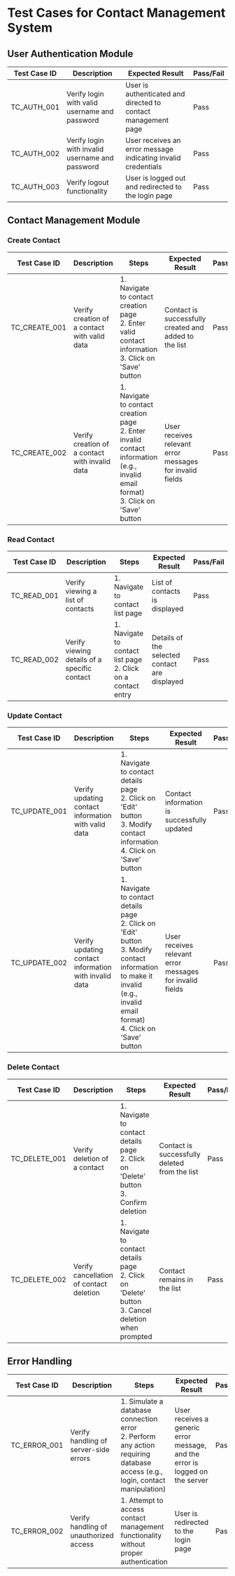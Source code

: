# Test Cases for Contact Management System

## User Authentication Module

| Test Case ID | Description                                     | Expected Result                                               | Pass/Fail |
| ------------ | ----------------------------------------------- | ------------------------------------------------------------- | --------- |
| TC_AUTH_001  | Verify login with valid username and password   | User is authenticated and directed to contact management page | Pass      |
| TC_AUTH_002  | Verify login with invalid username and password | User receives an error message indicating invalid credentials | Pass      |
| TC_AUTH_003  | Verify logout functionality                     | User is logged out and redirected to the login page           | Pass      |

## Contact Management Module

### Create Contact

| Test Case ID  | Description                                    | Steps                                                                                                                                      | Expected Result                                          | Pass/Fail |
| ------------- | ---------------------------------------------- | ------------------------------------------------------------------------------------------------------------------------------------------ | -------------------------------------------------------- | --------- |
| TC_CREATE_001 | Verify creation of a contact with valid data   | 1. Navigate to contact creation page <br> 2. Enter valid contact information <br> 3. Click on 'Save' button                                | Contact is successfully created and added to the list    | Pass      |
| TC_CREATE_002 | Verify creation of a contact with invalid data | 1. Navigate to contact creation page <br> 2. Enter invalid contact information (e.g., invalid email format) <br> 3. Click on 'Save' button | User receives relevant error messages for invalid fields | Pass      |

### Read Contact

| Test Case ID | Description                                  | Steps                                                             | Expected Result                               | Pass/Fail |
| ------------ | -------------------------------------------- | ----------------------------------------------------------------- | --------------------------------------------- | --------- |
| TC_READ_001  | Verify viewing a list of contacts            | 1. Navigate to contact list page                                  | List of contacts is displayed                 | Pass      |
| TC_READ_002  | Verify viewing details of a specific contact | 1. Navigate to contact list page <br> 2. Click on a contact entry | Details of the selected contact are displayed | Pass      |

### Update Contact

| Test Case ID  | Description                                           | Steps                                                                                                                                                                                | Expected Result                                          | Pass/Fail |
| ------------- | ----------------------------------------------------- | ------------------------------------------------------------------------------------------------------------------------------------------------------------------------------------ | -------------------------------------------------------- | --------- |
| TC_UPDATE_001 | Verify updating contact information with valid data   | 1. Navigate to contact details page <br> 2. Click on 'Edit' button <br> 3. Modify contact information <br> 4. Click on 'Save' button                                                 | Contact information is successfully updated              | Pass      |
| TC_UPDATE_002 | Verify updating contact information with invalid data | 1. Navigate to contact details page <br> 2. Click on 'Edit' button <br> 3. Modify contact information to make it invalid (e.g., invalid email format) <br> 4. Click on 'Save' button | User receives relevant error messages for invalid fields | Pass      |

### Delete Contact

| Test Case ID  | Description                             | Steps                                                                                                      | Expected Result                               | Pass/Fail |
| ------------- | --------------------------------------- | ---------------------------------------------------------------------------------------------------------- | --------------------------------------------- | --------- |
| TC_DELETE_001 | Verify deletion of a contact            | 1. Navigate to contact details page <br> 2. Click on 'Delete' button <br> 3. Confirm deletion              | Contact is successfully deleted from the list | Pass      |
| TC_DELETE_002 | Verify cancellation of contact deletion | 1. Navigate to contact details page <br> 2. Click on 'Delete' button <br> 3. Cancel deletion when prompted | Contact remains in the list                   | Pass      |

## Error Handling

| Test Case ID | Description                            | Steps                                                                                                                            | Expected Result                                                              | Pass/Fail |
| ------------ | -------------------------------------- | -------------------------------------------------------------------------------------------------------------------------------- | ---------------------------------------------------------------------------- | --------- |
| TC_ERROR_001 | Verify handling of server-side errors  | 1. Simulate a database connection error <br> 2. Perform any action requiring database access (e.g., login, contact manipulation) | User receives a generic error message, and the error is logged on the server | Pass      |
| TC_ERROR_002 | Verify handling of unauthorized access | 1. Attempt to access contact management functionality without proper authentication                                              | User is redirected to the login page                                         | Pass      |
